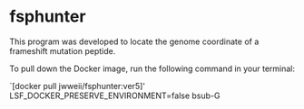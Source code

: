 # fsphunter

This program was developed to locate the genome coordinate of a frameshift mutation peptide. 


To pull down the Docker image, run the following command in your terminal:

`[docker pull jwweii/fsphunter:ver5]'
LSF_DOCKER_PRESERVE_ENVIRONMENT=false bsub-G
